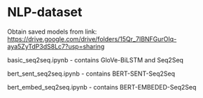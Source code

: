 # NLP-dataset

Obtain saved models from link:
https://drive.google.com/drive/folders/15Qr_7IBNFGurOIq-aya5ZyTdP3dS8Lc7?usp=sharing


basic_seq2seq.ipynb - contains GloVe-BiLSTM and Seq2Seq

bert_sent_seq2seq.ipynb - contains BERT-SENT-Seq2Seq

bert_embed_seq2seq.ipynb - contains BERT-EMBEDED-Seq2Seq
